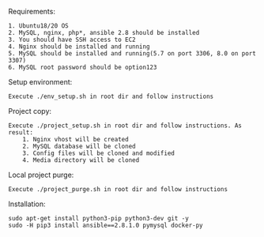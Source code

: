Requirements:

	1. Ubuntu18/20 OS
	2. MySQL, nginx, php*, ansible 2.8 should be installed
	3. You should have SSH access to EC2
  	4. Nginx should be installed and running
  	5. MySQL should be installed and running(5.7 on port 3306, 8.0 on port 3307)
  	6. MySQL root password should be option123

Setup environment:

	Execute ./env_setup.sh in root dir and follow instructions

Project copy:

	Execute ./project_setup.sh in root dir and follow instructions. As result:
        1. Nginx vhost will be created
        2. MySQL database will be cloned
        3. Config files will be cloned and modified 
        4. Media directory will be cloned

Local project purge:

	Execute ./project_purge.sh in root dir and follow instructions


Installation:

	sudo apt-get install python3-pip python3-dev git -y
	sudo -H pip3 install ansible==2.8.1.0 pymysql docker-py
